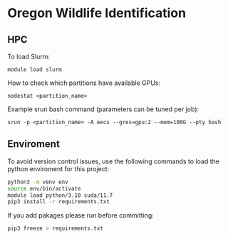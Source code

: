 # Oregon Wildlife Identification

## HPC
To load Slurm:

```module load slurm```

How to check which partitions have available GPUs:

```nodestat <partition_name>```

Example srun bash command (parameters can be tuned per job):

```srun -p <partition_name> -A eecs --gres=gpu:2 --mem=100G --pty bash```

## Enviroment
To avoid version control issues, use the following commands to load the python enviroment for this project:
```bash
python3 -m venv env
source env/bin/activate
module load python/3.10 cuda/11.7
pip3 install -r requirements.txt
```
If you add pakages please run before committing:
```bash
pip3 freeze > requirements.txt
```
